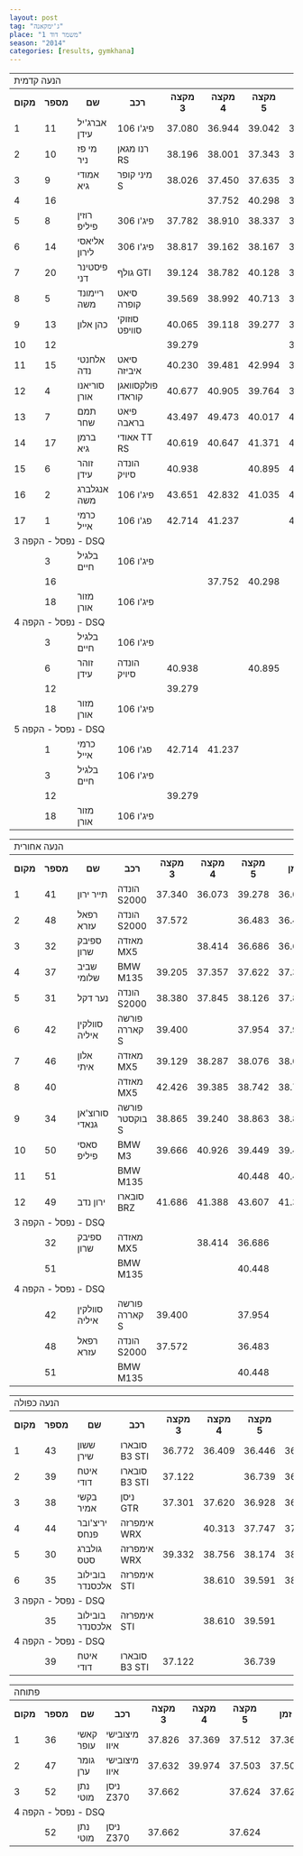 ```yaml
---
layout: post
tag: "ג'ימקאנה"
place: "משמר דוד 1"
season: "2014"
categories: [results, gymkhana]
---
```

<table class="line_color">
<tr>
    <td colspan="99" class="title_font">הנעה קדמית</td>
</tr>
<tr class="rnkh_bkcolor">
    <th class="rnkh_font">מקום</th>
    <th class="rnkh_font">מספר</th>
    <th class="rnkh_font">שם</th>
    <th class="rnkh_font">רכב</th>
    <th class="rnkh_font">מקצה 3</th>
    <th class="rnkh_font">מקצה 4</th>
    <th class="rnkh_font">מקצה 5</th>
    <th class="rnkh_font">זמן</th>
    <th class="rnkh_font">פער</th>
</tr>
<tr class="rnk_bkcolor">
    <td class="rnk_font">1</td>
    <td class="rnk_font">11</td>
    <td class="rnk_font">אברג'יל עידן</td>
    <td class="rnk_font">פיג'ו 106</td>
    <td class="rnk_font">37.080</td>
    <td class="rnk_font">36.944</td>
    <td class="rnk_font">39.042</td>
    <td class="rnk_font">36.944</td>
    <td class="rnk_font"></td>
</tr>
<tr class="rnk_bkcolor">
    <td class="rnk_font">2</td>
    <td class="rnk_font">10</td>
    <td class="rnk_font">מי פז ניר</td>
    <td class="rnk_font">רנו מגאן RS</td>
    <td class="rnk_font">38.196</td>
    <td class="rnk_font">38.001</td>
    <td class="rnk_font">37.343</td>
    <td class="rnk_font">37.343</td>
    <td class="rnk_font">0.399</td>
</tr>
<tr class="rnk_bkcolor">
    <td class="rnk_font">3</td>
    <td class="rnk_font">9</td>
    <td class="rnk_font">אמודי גיא</td>
    <td class="rnk_font">מיני קופר S</td>
    <td class="rnk_font">38.026</td>
    <td class="rnk_font">37.450</td>
    <td class="rnk_font">37.635</td>
    <td class="rnk_font">37.450</td>
    <td class="rnk_font">0.506</td>
</tr>
<tr class="rnk_bkcolor">
    <td class="rnk_font">4</td>
    <td class="rnk_font">16</td>
    <td class="rnk_font"></td>
    <td class="rnk_font"></td>
    <td class="rnk_font"></td>
    <td class="rnk_font">37.752</td>
    <td class="rnk_font">40.298</td>
    <td class="rnk_font">37.752</td>
    <td class="rnk_font">0.808</td>
</tr>
<tr class="rnk_bkcolor">
    <td class="rnk_font">5</td>
    <td class="rnk_font">8</td>
    <td class="rnk_font">רוזין פיליפ</td>
    <td class="rnk_font">פיג'ו 306</td>
    <td class="rnk_font">37.782</td>
    <td class="rnk_font">38.910</td>
    <td class="rnk_font">38.337</td>
    <td class="rnk_font">37.782</td>
    <td class="rnk_font">0.838</td>
</tr>
<tr class="rnk_bkcolor">
    <td class="rnk_font">6</td>
    <td class="rnk_font">14</td>
    <td class="rnk_font">אליאסי לירון</td>
    <td class="rnk_font">פיג'ו 306</td>
    <td class="rnk_font">38.817</td>
    <td class="rnk_font">39.162</td>
    <td class="rnk_font">38.167</td>
    <td class="rnk_font">38.167</td>
    <td class="rnk_font">1.223</td>
</tr>
<tr class="rnk_bkcolor">
    <td class="rnk_font">7</td>
    <td class="rnk_font">20</td>
    <td class="rnk_font">פיסטינר דני</td>
    <td class="rnk_font">גולף GTI</td>
    <td class="rnk_font">39.124</td>
    <td class="rnk_font">38.782</td>
    <td class="rnk_font">40.128</td>
    <td class="rnk_font">38.782</td>
    <td class="rnk_font">1.838</td>
</tr>
<tr class="rnk_bkcolor">
    <td class="rnk_font">8</td>
    <td class="rnk_font">5</td>
    <td class="rnk_font">ריימונד משה</td>
    <td class="rnk_font">סיאט קופרה</td>
    <td class="rnk_font">39.569</td>
    <td class="rnk_font">38.992</td>
    <td class="rnk_font">40.713</td>
    <td class="rnk_font">38.992</td>
    <td class="rnk_font">2.048</td>
</tr>
<tr class="rnk_bkcolor">
    <td class="rnk_font">9</td>
    <td class="rnk_font">13</td>
    <td class="rnk_font">כהן אלון</td>
    <td class="rnk_font">סוזוקי סוויפט</td>
    <td class="rnk_font">40.065</td>
    <td class="rnk_font">39.118</td>
    <td class="rnk_font">39.277</td>
    <td class="rnk_font">39.118</td>
    <td class="rnk_font">2.174</td>
</tr>
<tr class="rnk_bkcolor">
    <td class="rnk_font">10</td>
    <td class="rnk_font">12</td>
    <td class="rnk_font"></td>
    <td class="rnk_font"></td>
    <td class="rnk_font">39.279</td>
    <td class="rnk_font"></td>
    <td class="rnk_font"></td>
    <td class="rnk_font">39.279</td>
    <td class="rnk_font">2.335</td>
</tr>
<tr class="rnk_bkcolor">
    <td class="rnk_font">11</td>
    <td class="rnk_font">15</td>
    <td class="rnk_font">אלחנטי נדה</td>
    <td class="rnk_font">סיאט איביזה</td>
    <td class="rnk_font">40.230</td>
    <td class="rnk_font">39.481</td>
    <td class="rnk_font">42.994</td>
    <td class="rnk_font">39.481</td>
    <td class="rnk_font">2.537</td>
</tr>
<tr class="rnk_bkcolor">
    <td class="rnk_font">12</td>
    <td class="rnk_font">4</td>
    <td class="rnk_font">סוריאנו אורן</td>
    <td class="rnk_font">פולקסוואגן קוראדו</td>
    <td class="rnk_font">40.677</td>
    <td class="rnk_font">40.905</td>
    <td class="rnk_font">39.764</td>
    <td class="rnk_font">39.764</td>
    <td class="rnk_font">2.820</td>
</tr>
<tr class="rnk_bkcolor">
    <td class="rnk_font">13</td>
    <td class="rnk_font">7</td>
    <td class="rnk_font">תמם שחר</td>
    <td class="rnk_font">פיאט בראבה</td>
    <td class="rnk_font">43.497</td>
    <td class="rnk_font">49.473</td>
    <td class="rnk_font">40.017</td>
    <td class="rnk_font">40.017</td>
    <td class="rnk_font">3.073</td>
</tr>
<tr class="rnk_bkcolor">
    <td class="rnk_font">14</td>
    <td class="rnk_font">17</td>
    <td class="rnk_font">ברמן גיא</td>
    <td class="rnk_font">אאודי TT RS</td>
    <td class="rnk_font">40.619</td>
    <td class="rnk_font">40.647</td>
    <td class="rnk_font">41.371</td>
    <td class="rnk_font">40.619</td>
    <td class="rnk_font">3.675</td>
</tr>
<tr class="rnk_bkcolor">
    <td class="rnk_font">15</td>
    <td class="rnk_font">6</td>
    <td class="rnk_font">זוהר עידן</td>
    <td class="rnk_font">הונדה סיויק</td>
    <td class="rnk_font">40.938</td>
    <td class="rnk_font"></td>
    <td class="rnk_font">40.895</td>
    <td class="rnk_font">40.895</td>
    <td class="rnk_font">3.951</td>
</tr>
<tr class="rnk_bkcolor">
    <td class="rnk_font">16</td>
    <td class="rnk_font">2</td>
    <td class="rnk_font">אנגלברג משה</td>
    <td class="rnk_font">פיג'ו 106</td>
    <td class="rnk_font">43.651</td>
    <td class="rnk_font">42.832</td>
    <td class="rnk_font">41.035</td>
    <td class="rnk_font">41.035</td>
    <td class="rnk_font">4.091</td>
</tr>
<tr class="rnk_bkcolor">
    <td class="rnk_font">17</td>
    <td class="rnk_font">1</td>
    <td class="rnk_font">כרמי אייל</td>
    <td class="rnk_font">פג'ו 106</td>
    <td class="rnk_font">42.714</td>
    <td class="rnk_font">41.237</td>
    <td class="rnk_font"></td>
    <td class="rnk_font">41.237</td>
    <td class="rnk_font">4.293</td>
</tr>
<tr>
    <td colspan="99" class="subtitle_font">נפסל - הקפה 3 - DSQ</td>
</tr>
<tr class="rnk_bkcolor">
    <td class="rnk_font"></td>
    <td class="rnk_font">3</td>
    <td class="rnk_font">בלגיל חיים</td>
    <td class="rnk_font">פיג'ו 106</td>
    <td class="rnk_font"></td>
    <td class="rnk_font"></td>
    <td class="rnk_font"></td>
    <td class="rnk_font"></td>
    <td class="rnk_font"></td>
</tr>
<tr class="rnk_bkcolor">
    <td class="rnk_font"></td>
    <td class="rnk_font">16</td>
    <td class="rnk_font"></td>
    <td class="rnk_font"></td>
    <td class="rnk_font"></td>
    <td class="rnk_font">37.752</td>
    <td class="rnk_font">40.298</td>
    <td class="rnk_font"></td>
    <td class="rnk_font"></td>
</tr>
<tr class="rnk_bkcolor">
    <td class="rnk_font"></td>
    <td class="rnk_font">18</td>
    <td class="rnk_font">מזור אורן</td>
    <td class="rnk_font">פיג'ו 106</td>
    <td class="rnk_font"></td>
    <td class="rnk_font"></td>
    <td class="rnk_font"></td>
    <td class="rnk_font"></td>
    <td class="rnk_font"></td>
</tr>
<tr>
    <td colspan="99" class="subtitle_font">נפסל - הקפה 4 - DSQ</td>
</tr>
<tr class="rnk_bkcolor">
    <td class="rnk_font"></td>
    <td class="rnk_font">3</td>
    <td class="rnk_font">בלגיל חיים</td>
    <td class="rnk_font">פיג'ו 106</td>
    <td class="rnk_font"></td>
    <td class="rnk_font"></td>
    <td class="rnk_font"></td>
    <td class="rnk_font"></td>
    <td class="rnk_font"></td>
</tr>
<tr class="rnk_bkcolor">
    <td class="rnk_font"></td>
    <td class="rnk_font">6</td>
    <td class="rnk_font">זוהר עידן</td>
    <td class="rnk_font">הונדה סיויק</td>
    <td class="rnk_font">40.938</td>
    <td class="rnk_font"></td>
    <td class="rnk_font">40.895</td>
    <td class="rnk_font"></td>
    <td class="rnk_font"></td>
</tr>
<tr class="rnk_bkcolor">
    <td class="rnk_font"></td>
    <td class="rnk_font">12</td>
    <td class="rnk_font"></td>
    <td class="rnk_font"></td>
    <td class="rnk_font">39.279</td>
    <td class="rnk_font"></td>
    <td class="rnk_font"></td>
    <td class="rnk_font"></td>
    <td class="rnk_font"></td>
</tr>
<tr class="rnk_bkcolor">
    <td class="rnk_font"></td>
    <td class="rnk_font">18</td>
    <td class="rnk_font">מזור אורן</td>
    <td class="rnk_font">פיג'ו 106</td>
    <td class="rnk_font"></td>
    <td class="rnk_font"></td>
    <td class="rnk_font"></td>
    <td class="rnk_font"></td>
    <td class="rnk_font"></td>
</tr>
<tr>
    <td colspan="99" class="subtitle_font">נפסל - הקפה 5 - DSQ</td>
</tr>
<tr class="rnk_bkcolor">
    <td class="rnk_font"></td>
    <td class="rnk_font">1</td>
    <td class="rnk_font">כרמי אייל</td>
    <td class="rnk_font">פג'ו 106</td>
    <td class="rnk_font">42.714</td>
    <td class="rnk_font">41.237</td>
    <td class="rnk_font"></td>
    <td class="rnk_font"></td>
    <td class="rnk_font"></td>
</tr>
<tr class="rnk_bkcolor">
    <td class="rnk_font"></td>
    <td class="rnk_font">3</td>
    <td class="rnk_font">בלגיל חיים</td>
    <td class="rnk_font">פיג'ו 106</td>
    <td class="rnk_font"></td>
    <td class="rnk_font"></td>
    <td class="rnk_font"></td>
    <td class="rnk_font"></td>
    <td class="rnk_font"></td>
</tr>
<tr class="rnk_bkcolor">
    <td class="rnk_font"></td>
    <td class="rnk_font">12</td>
    <td class="rnk_font"></td>
    <td class="rnk_font"></td>
    <td class="rnk_font">39.279</td>
    <td class="rnk_font"></td>
    <td class="rnk_font"></td>
    <td class="rnk_font"></td>
    <td class="rnk_font"></td>
</tr>
<tr class="rnk_bkcolor">
    <td class="rnk_font"></td>
    <td class="rnk_font">18</td>
    <td class="rnk_font">מזור אורן</td>
    <td class="rnk_font">פיג'ו 106</td>
    <td class="rnk_font"></td>
    <td class="rnk_font"></td>
    <td class="rnk_font"></td>
    <td class="rnk_font"></td>
    <td class="rnk_font"></td>
</tr>
</table>
<table class="line_color">
<tr>
    <td colspan="99" class="title_font">הנעה אחורית</td>
</tr>
<tr class="rnkh_bkcolor">
    <th class="rnkh_font">מקום</th>
    <th class="rnkh_font">מספר</th>
    <th class="rnkh_font">שם</th>
    <th class="rnkh_font">רכב</th>
    <th class="rnkh_font">מקצה 3</th>
    <th class="rnkh_font">מקצה 4</th>
    <th class="rnkh_font">מקצה 5</th>
    <th class="rnkh_font">זמן</th>
    <th class="rnkh_font">פער</th>
</tr>
<tr class="rnk_bkcolor">
    <td class="rnk_font">1</td>
    <td class="rnk_font">41</td>
    <td class="rnk_font">תייר ירון</td>
    <td class="rnk_font">הונדה S2000</td>
    <td class="rnk_font">37.340</td>
    <td class="rnk_font">36.073</td>
    <td class="rnk_font">39.278</td>
    <td class="rnk_font">36.073</td>
    <td class="rnk_font"></td>
</tr>
<tr class="rnk_bkcolor">
    <td class="rnk_font">2</td>
    <td class="rnk_font">48</td>
    <td class="rnk_font">רפאל עזרא</td>
    <td class="rnk_font">הונדה S2000</td>
    <td class="rnk_font">37.572</td>
    <td class="rnk_font"></td>
    <td class="rnk_font">36.483</td>
    <td class="rnk_font">36.483</td>
    <td class="rnk_font">0.410</td>
</tr>
<tr class="rnk_bkcolor">
    <td class="rnk_font">3</td>
    <td class="rnk_font">32</td>
    <td class="rnk_font">ספיבק שרון</td>
    <td class="rnk_font">מאזדה MX5</td>
    <td class="rnk_font"></td>
    <td class="rnk_font">38.414</td>
    <td class="rnk_font">36.686</td>
    <td class="rnk_font">36.686</td>
    <td class="rnk_font">0.613</td>
</tr>
<tr class="rnk_bkcolor">
    <td class="rnk_font">4</td>
    <td class="rnk_font">37</td>
    <td class="rnk_font">שביב שלומי</td>
    <td class="rnk_font">BMW M135</td>
    <td class="rnk_font">39.205</td>
    <td class="rnk_font">37.357</td>
    <td class="rnk_font">37.622</td>
    <td class="rnk_font">37.357</td>
    <td class="rnk_font">1.284</td>
</tr>
<tr class="rnk_bkcolor">
    <td class="rnk_font">5</td>
    <td class="rnk_font">31</td>
    <td class="rnk_font">נער דקל</td>
    <td class="rnk_font">הונדה S2000</td>
    <td class="rnk_font">38.380</td>
    <td class="rnk_font">37.845</td>
    <td class="rnk_font">38.126</td>
    <td class="rnk_font">37.845</td>
    <td class="rnk_font">1.772</td>
</tr>
<tr class="rnk_bkcolor">
    <td class="rnk_font">6</td>
    <td class="rnk_font">42</td>
    <td class="rnk_font">סוולקין איליה</td>
    <td class="rnk_font">פורשה קאררה S</td>
    <td class="rnk_font">39.400</td>
    <td class="rnk_font"></td>
    <td class="rnk_font">37.954</td>
    <td class="rnk_font">37.954</td>
    <td class="rnk_font">1.881</td>
</tr>
<tr class="rnk_bkcolor">
    <td class="rnk_font">7</td>
    <td class="rnk_font">46</td>
    <td class="rnk_font">אלון איתי</td>
    <td class="rnk_font">מאזדה MX5</td>
    <td class="rnk_font">39.129</td>
    <td class="rnk_font">38.287</td>
    <td class="rnk_font">38.076</td>
    <td class="rnk_font">38.076</td>
    <td class="rnk_font">2.003</td>
</tr>
<tr class="rnk_bkcolor">
    <td class="rnk_font">8</td>
    <td class="rnk_font">40</td>
    <td class="rnk_font"></td>
    <td class="rnk_font">מאזדה MX5</td>
    <td class="rnk_font">42.426</td>
    <td class="rnk_font">39.385</td>
    <td class="rnk_font">38.742</td>
    <td class="rnk_font">38.742</td>
    <td class="rnk_font">2.669</td>
</tr>
<tr class="rnk_bkcolor">
    <td class="rnk_font">9</td>
    <td class="rnk_font">34</td>
    <td class="rnk_font">סורוצ'אן גנאדי</td>
    <td class="rnk_font">פורשה בוקסטר S</td>
    <td class="rnk_font">38.865</td>
    <td class="rnk_font">39.240</td>
    <td class="rnk_font">38.863</td>
    <td class="rnk_font">38.863</td>
    <td class="rnk_font">2.790</td>
</tr>
<tr class="rnk_bkcolor">
    <td class="rnk_font">10</td>
    <td class="rnk_font">50</td>
    <td class="rnk_font">סאסי פיליפ</td>
    <td class="rnk_font">BMW M3</td>
    <td class="rnk_font">39.666</td>
    <td class="rnk_font">40.926</td>
    <td class="rnk_font">39.449</td>
    <td class="rnk_font">39.449</td>
    <td class="rnk_font">3.376</td>
</tr>
<tr class="rnk_bkcolor">
    <td class="rnk_font">11</td>
    <td class="rnk_font">51</td>
    <td class="rnk_font"></td>
    <td class="rnk_font">BMW M135</td>
    <td class="rnk_font"></td>
    <td class="rnk_font"></td>
    <td class="rnk_font">40.448</td>
    <td class="rnk_font">40.448</td>
    <td class="rnk_font">4.375</td>
</tr>
<tr class="rnk_bkcolor">
    <td class="rnk_font">12</td>
    <td class="rnk_font">49</td>
    <td class="rnk_font">ירון נדב</td>
    <td class="rnk_font">סובארו BRZ</td>
    <td class="rnk_font">41.686</td>
    <td class="rnk_font">41.388</td>
    <td class="rnk_font">43.607</td>
    <td class="rnk_font">41.388</td>
    <td class="rnk_font">5.315</td>
</tr>
<tr>
    <td colspan="99" class="subtitle_font">נפסל - הקפה 3 - DSQ</td>
</tr>
<tr class="rnk_bkcolor">
    <td class="rnk_font"></td>
    <td class="rnk_font">32</td>
    <td class="rnk_font">ספיבק שרון</td>
    <td class="rnk_font">מאזדה MX5</td>
    <td class="rnk_font"></td>
    <td class="rnk_font">38.414</td>
    <td class="rnk_font">36.686</td>
    <td class="rnk_font"></td>
    <td class="rnk_font"></td>
</tr>
<tr class="rnk_bkcolor">
    <td class="rnk_font"></td>
    <td class="rnk_font">51</td>
    <td class="rnk_font"></td>
    <td class="rnk_font">BMW M135</td>
    <td class="rnk_font"></td>
    <td class="rnk_font"></td>
    <td class="rnk_font">40.448</td>
    <td class="rnk_font"></td>
    <td class="rnk_font"></td>
</tr>
<tr>
    <td colspan="99" class="subtitle_font">נפסל - הקפה 4 - DSQ</td>
</tr>
<tr class="rnk_bkcolor">
    <td class="rnk_font"></td>
    <td class="rnk_font">42</td>
    <td class="rnk_font">סוולקין איליה</td>
    <td class="rnk_font">פורשה קאררה S</td>
    <td class="rnk_font">39.400</td>
    <td class="rnk_font"></td>
    <td class="rnk_font">37.954</td>
    <td class="rnk_font"></td>
    <td class="rnk_font"></td>
</tr>
<tr class="rnk_bkcolor">
    <td class="rnk_font"></td>
    <td class="rnk_font">48</td>
    <td class="rnk_font">רפאל עזרא</td>
    <td class="rnk_font">הונדה S2000</td>
    <td class="rnk_font">37.572</td>
    <td class="rnk_font"></td>
    <td class="rnk_font">36.483</td>
    <td class="rnk_font"></td>
    <td class="rnk_font"></td>
</tr>
<tr class="rnk_bkcolor">
    <td class="rnk_font"></td>
    <td class="rnk_font">51</td>
    <td class="rnk_font"></td>
    <td class="rnk_font">BMW M135</td>
    <td class="rnk_font"></td>
    <td class="rnk_font"></td>
    <td class="rnk_font">40.448</td>
    <td class="rnk_font"></td>
    <td class="rnk_font"></td>
</tr>
</table>
<table class="line_color">
<tr>
    <td colspan="99" class="title_font">הנעה כפולה</td>
</tr>
<tr class="rnkh_bkcolor">
    <th class="rnkh_font">מקום</th>
    <th class="rnkh_font">מספר</th>
    <th class="rnkh_font">שם</th>
    <th class="rnkh_font">רכב</th>
    <th class="rnkh_font">מקצה 3</th>
    <th class="rnkh_font">מקצה 4</th>
    <th class="rnkh_font">מקצה 5</th>
    <th class="rnkh_font">זמן</th>
    <th class="rnkh_font">פער</th>
</tr>
<tr class="rnk_bkcolor">
    <td class="rnk_font">1</td>
    <td class="rnk_font">43</td>
    <td class="rnk_font">ששון שירן</td>
    <td class="rnk_font">סובארו B3 STI</td>
    <td class="rnk_font">36.772</td>
    <td class="rnk_font">36.409</td>
    <td class="rnk_font">36.446</td>
    <td class="rnk_font">36.409</td>
    <td class="rnk_font"></td>
</tr>
<tr class="rnk_bkcolor">
    <td class="rnk_font">2</td>
    <td class="rnk_font">39</td>
    <td class="rnk_font">איטח דודי</td>
    <td class="rnk_font">סובארו B3 STI</td>
    <td class="rnk_font">37.122</td>
    <td class="rnk_font"></td>
    <td class="rnk_font">36.739</td>
    <td class="rnk_font">36.739</td>
    <td class="rnk_font">0.330</td>
</tr>
<tr class="rnk_bkcolor">
    <td class="rnk_font">3</td>
    <td class="rnk_font">38</td>
    <td class="rnk_font">בקשי אמיר</td>
    <td class="rnk_font">ניסן GTR</td>
    <td class="rnk_font">37.301</td>
    <td class="rnk_font">37.620</td>
    <td class="rnk_font">36.928</td>
    <td class="rnk_font">36.928</td>
    <td class="rnk_font">0.519</td>
</tr>
<tr class="rnk_bkcolor">
    <td class="rnk_font">4</td>
    <td class="rnk_font">44</td>
    <td class="rnk_font">יריצ'ובר פנחס</td>
    <td class="rnk_font">אימפרזה WRX</td>
    <td class="rnk_font"></td>
    <td class="rnk_font">40.313</td>
    <td class="rnk_font">37.747</td>
    <td class="rnk_font">37.747</td>
    <td class="rnk_font">1.338</td>
</tr>
<tr class="rnk_bkcolor">
    <td class="rnk_font">5</td>
    <td class="rnk_font">30</td>
    <td class="rnk_font">גולברג סטס</td>
    <td class="rnk_font">אימפרזה WRX</td>
    <td class="rnk_font">39.332</td>
    <td class="rnk_font">38.756</td>
    <td class="rnk_font">38.174</td>
    <td class="rnk_font">38.174</td>
    <td class="rnk_font">1.765</td>
</tr>
<tr class="rnk_bkcolor">
    <td class="rnk_font">6</td>
    <td class="rnk_font">35</td>
    <td class="rnk_font">בובילוב אלכסנדר</td>
    <td class="rnk_font">אימפרזה STI</td>
    <td class="rnk_font"></td>
    <td class="rnk_font">38.610</td>
    <td class="rnk_font">39.591</td>
    <td class="rnk_font">38.610</td>
    <td class="rnk_font">2.201</td>
</tr>
<tr>
    <td colspan="99" class="subtitle_font">נפסל - הקפה 3 - DSQ</td>
</tr>
<tr class="rnk_bkcolor">
    <td class="rnk_font"></td>
    <td class="rnk_font">35</td>
    <td class="rnk_font">בובילוב אלכסנדר</td>
    <td class="rnk_font">אימפרזה STI</td>
    <td class="rnk_font"></td>
    <td class="rnk_font">38.610</td>
    <td class="rnk_font">39.591</td>
    <td class="rnk_font"></td>
    <td class="rnk_font"></td>
</tr>
<tr>
    <td colspan="99" class="subtitle_font">נפסל - הקפה 4 - DSQ</td>
</tr>
<tr class="rnk_bkcolor">
    <td class="rnk_font"></td>
    <td class="rnk_font">39</td>
    <td class="rnk_font">איטח דודי</td>
    <td class="rnk_font">סובארו B3 STI</td>
    <td class="rnk_font">37.122</td>
    <td class="rnk_font"></td>
    <td class="rnk_font">36.739</td>
    <td class="rnk_font"></td>
    <td class="rnk_font"></td>
</tr>
</table>
<table class="line_color">
<tr>
    <td colspan="99" class="title_font">פתוחה</td>
</tr>
<tr class="rnkh_bkcolor">
    <th class="rnkh_font">מקום</th>
    <th class="rnkh_font">מספר</th>
    <th class="rnkh_font">שם</th>
    <th class="rnkh_font">רכב</th>
    <th class="rnkh_font">מקצה 3</th>
    <th class="rnkh_font">מקצה 4</th>
    <th class="rnkh_font">מקצה 5</th>
    <th class="rnkh_font">זמן</th>
    <th class="rnkh_font">פער</th>
</tr>
<tr class="rnk_bkcolor">
    <td class="rnk_font">1</td>
    <td class="rnk_font">36</td>
    <td class="rnk_font">קאשי עופר</td>
    <td class="rnk_font">מיצובישי איוו</td>
    <td class="rnk_font">37.826</td>
    <td class="rnk_font">37.369</td>
    <td class="rnk_font">37.512</td>
    <td class="rnk_font">37.369</td>
    <td class="rnk_font"></td>
</tr>
<tr class="rnk_bkcolor">
    <td class="rnk_font">2</td>
    <td class="rnk_font">47</td>
    <td class="rnk_font">גומר ערן</td>
    <td class="rnk_font">מיצובישי איוו</td>
    <td class="rnk_font">37.632</td>
    <td class="rnk_font">39.974</td>
    <td class="rnk_font">37.503</td>
    <td class="rnk_font">37.503</td>
    <td class="rnk_font">0.134</td>
</tr>
<tr class="rnk_bkcolor">
    <td class="rnk_font">3</td>
    <td class="rnk_font">52</td>
    <td class="rnk_font">נתן מוטי</td>
    <td class="rnk_font">ניסן Z370</td>
    <td class="rnk_font">37.662</td>
    <td class="rnk_font"></td>
    <td class="rnk_font">37.624</td>
    <td class="rnk_font">37.624</td>
    <td class="rnk_font">0.255</td>
</tr>
<tr>
    <td colspan="99" class="subtitle_font">נפסל - הקפה 4 - DSQ</td>
</tr>
<tr class="rnk_bkcolor">
    <td class="rnk_font"></td>
    <td class="rnk_font">52</td>
    <td class="rnk_font">נתן מוטי</td>
    <td class="rnk_font">ניסן Z370</td>
    <td class="rnk_font">37.662</td>
    <td class="rnk_font"></td>
    <td class="rnk_font">37.624</td>
    <td class="rnk_font"></td>
    <td class="rnk_font"></td>
</tr>
</table>

